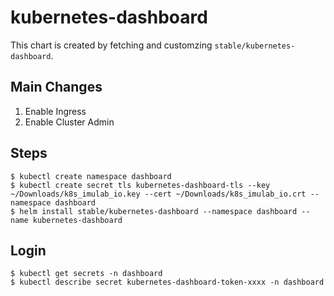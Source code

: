 # kubernetes-dashboard

This chart is created by fetching and customzing `stable/kubernetes-dashboard`.

## Main Changes

1. Enable Ingress
2. Enable Cluster Admin

## Steps

```console
$ kubectl create namespace dashboard
$ kubectl create secret tls kubernetes-dashboard-tls --key ~/Downloads/k8s_imulab_io.key --cert ~/Downloads/k8s_imulab_io.crt --namespace dashboard
$ helm install stable/kubernetes-dashboard --namespace dashboard --name kubernetes-dashboard
```

## Login

```console
$ kubectl get secrets -n dashboard
$ kubectl describe secret kubernetes-dashboard-token-xxxx -n dashboard
```